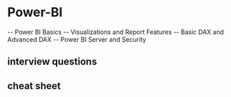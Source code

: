 # Power-BI
-- Power BI Basics
-- Visualizations and Report Features
-- Basic DAX and Advanced DAX
-- Power BI Server and Security
## interview questions
## cheat sheet
